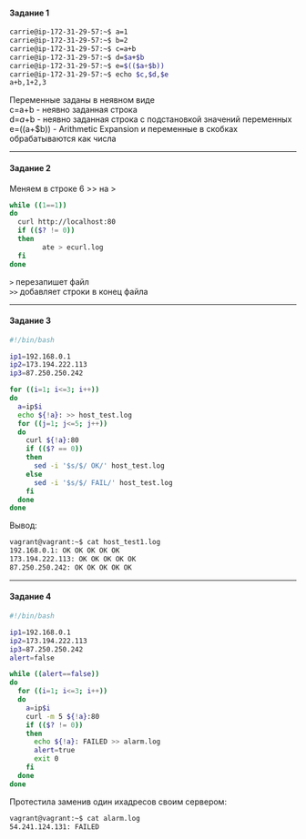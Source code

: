 <h4> Задание 1 </h4>

```bash
carrie@ip-172-31-29-57:~$ a=1
carrie@ip-172-31-29-57:~$ b=2
carrie@ip-172-31-29-57:~$ c=a+b
carrie@ip-172-31-29-57:~$ d=$a+$b
carrie@ip-172-31-29-57:~$ e=$(($a+$b))
carrie@ip-172-31-29-57:~$ echo $c,$d,$e
a+b,1+2,3
```

Переменные заданы в неявном виде <br>
c=a+b - неявно заданная строка<br>
d=$a+$b - неявно заданная строка с подстановкой значений переменных<br>
e=$(($a+$b)) - Arithmetic Expansion и переменные в скобках обрабатываются как числа

<hr>
<h4> Задание 2 </h4>

Меняем в строке 6 >> на >
```bash
while ((1==1))
do
  curl http://localhost:80
  if (($? != 0))
  then
		ate > ecurl.log
  fi
done
```
`>` перезапишет файл <br>
`>>` добавляет строки в конец файла<br>
<hr>
<h4> Задание 3 </h4>

```bash
#!/bin/bash

ip1=192.168.0.1
ip2=173.194.222.113
ip3=87.250.250.242

for ((i=1; i<=3; i++)) 
do
  a=ip$i  
  echo ${!a}: >> host_test.log
  for ((j=1; j<=5; j++))
  do
    curl ${!a}:80 
    if (($? == 0))
    then
      sed -i '$s/$/ OK/' host_test.log
    else
      sed -i '$s/$/ FAIL/' host_test.log
    fi
  done
done
```

Вывод:
```bash
vagrant@vagrant:~$ cat host_test1.log
192.168.0.1: OK OK OK OK OK
173.194.222.113: OK OK OK OK OK
87.250.250.242: OK OK OK OK OK
```
<hr>
<h4> Задание 4 </h4>

```bash
#!/bin/bash

ip1=192.168.0.1
ip2=173.194.222.113
ip3=87.250.250.242
alert=false

while ((alert==false))
do
  for ((i=1; i<=3; i++))
  do
    a=ip$i
    curl -m 5 ${!a}:80
    if (($? != 0))
    then
      echo ${!a}: FAILED >> alarm.log
      alert=true
      exit 0
    fi
  done
done
```
Протестила заменив один ихадресов своим сервером:

```bash
vagrant@vagrant:~$ cat alarm.log
54.241.124.131: FAILED
```